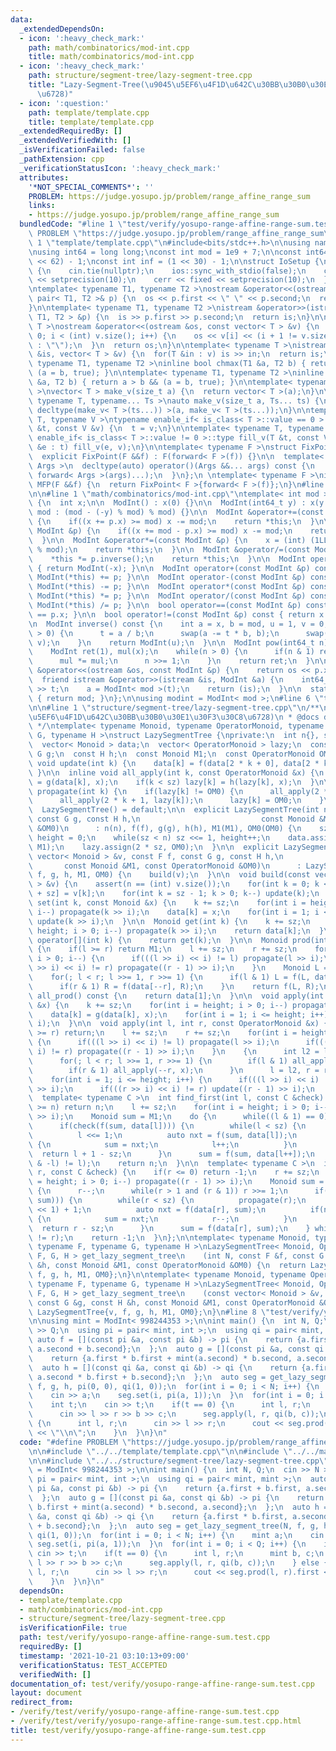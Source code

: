 ```yaml
---
data:
  _extendedDependsOn:
  - icon: ':heavy_check_mark:'
    path: math/combinatorics/mod-int.cpp
    title: math/combinatorics/mod-int.cpp
  - icon: ':heavy_check_mark:'
    path: structure/segment-tree/lazy-segment-tree.cpp
    title: "Lazy-Segment-Tree(\u9045\u5EF6\u4F1D\u642C\u30BB\u30B0\u30E1\u30F3\u30C8\
      \u6728)"
  - icon: ':question:'
    path: template/template.cpp
    title: template/template.cpp
  _extendedRequiredBy: []
  _extendedVerifiedWith: []
  _isVerificationFailed: false
  _pathExtension: cpp
  _verificationStatusIcon: ':heavy_check_mark:'
  attributes:
    '*NOT_SPECIAL_COMMENTS*': ''
    PROBLEM: https://judge.yosupo.jp/problem/range_affine_range_sum
    links:
    - https://judge.yosupo.jp/problem/range_affine_range_sum
  bundledCode: "#line 1 \"test/verify/yosupo-range-affine-range-sum.test.cpp\"\n#define\
    \ PROBLEM \"https://judge.yosupo.jp/problem/range_affine_range_sum\"\n\n#line\
    \ 1 \"template/template.cpp\"\n#include<bits/stdc++.h>\n\nusing namespace std;\n\
    \nusing int64 = long long;\nconst int mod = 1e9 + 7;\n\nconst int64 infll = (1LL\
    \ << 62) - 1;\nconst int inf = (1 << 30) - 1;\n\nstruct IoSetup {\n  IoSetup()\
    \ {\n    cin.tie(nullptr);\n    ios::sync_with_stdio(false);\n    cout << fixed\
    \ << setprecision(10);\n    cerr << fixed << setprecision(10);\n  }\n} iosetup;\n\
    \ntemplate< typename T1, typename T2 >\nostream &operator<<(ostream &os, const\
    \ pair< T1, T2 >& p) {\n  os << p.first << \" \" << p.second;\n  return os;\n\
    }\n\ntemplate< typename T1, typename T2 >\nistream &operator>>(istream &is, pair<\
    \ T1, T2 > &p) {\n  is >> p.first >> p.second;\n  return is;\n}\n\ntemplate< typename\
    \ T >\nostream &operator<<(ostream &os, const vector< T > &v) {\n  for(int i =\
    \ 0; i < (int) v.size(); i++) {\n    os << v[i] << (i + 1 != v.size() ? \" \"\
    \ : \"\");\n  }\n  return os;\n}\n\ntemplate< typename T >\nistream &operator>>(istream\
    \ &is, vector< T > &v) {\n  for(T &in : v) is >> in;\n  return is;\n}\n\ntemplate<\
    \ typename T1, typename T2 >\ninline bool chmax(T1 &a, T2 b) { return a < b &&\
    \ (a = b, true); }\n\ntemplate< typename T1, typename T2 >\ninline bool chmin(T1\
    \ &a, T2 b) { return a > b && (a = b, true); }\n\ntemplate< typename T = int64\
    \ >\nvector< T > make_v(size_t a) {\n  return vector< T >(a);\n}\n\ntemplate<\
    \ typename T, typename... Ts >\nauto make_v(size_t a, Ts... ts) {\n  return vector<\
    \ decltype(make_v< T >(ts...)) >(a, make_v< T >(ts...));\n}\n\ntemplate< typename\
    \ T, typename V >\ntypename enable_if< is_class< T >::value == 0 >::type fill_v(T\
    \ &t, const V &v) {\n  t = v;\n}\n\ntemplate< typename T, typename V >\ntypename\
    \ enable_if< is_class< T >::value != 0 >::type fill_v(T &t, const V &v) {\n  for(auto\
    \ &e : t) fill_v(e, v);\n}\n\ntemplate< typename F >\nstruct FixPoint : F {\n\
    \  explicit FixPoint(F &&f) : F(forward< F >(f)) {}\n\n  template< typename...\
    \ Args >\n  decltype(auto) operator()(Args &&... args) const {\n    return F::operator()(*this,\
    \ forward< Args >(args)...);\n  }\n};\n \ntemplate< typename F >\ninline decltype(auto)\
    \ MFP(F &&f) {\n  return FixPoint< F >{forward< F >(f)};\n}\n#line 4 \"test/verify/yosupo-range-affine-range-sum.test.cpp\"\
    \n\n#line 1 \"math/combinatorics/mod-int.cpp\"\ntemplate< int mod >\nstruct ModInt\
    \ {\n  int x;\n\n  ModInt() : x(0) {}\n\n  ModInt(int64_t y) : x(y >= 0 ? y %\
    \ mod : (mod - (-y) % mod) % mod) {}\n\n  ModInt &operator+=(const ModInt &p)\
    \ {\n    if((x += p.x) >= mod) x -= mod;\n    return *this;\n  }\n\n  ModInt &operator-=(const\
    \ ModInt &p) {\n    if((x += mod - p.x) >= mod) x -= mod;\n    return *this;\n\
    \  }\n\n  ModInt &operator*=(const ModInt &p) {\n    x = (int) (1LL * x * p.x\
    \ % mod);\n    return *this;\n  }\n\n  ModInt &operator/=(const ModInt &p) {\n\
    \    *this *= p.inverse();\n    return *this;\n  }\n\n  ModInt operator-() const\
    \ { return ModInt(-x); }\n\n  ModInt operator+(const ModInt &p) const { return\
    \ ModInt(*this) += p; }\n\n  ModInt operator-(const ModInt &p) const { return\
    \ ModInt(*this) -= p; }\n\n  ModInt operator*(const ModInt &p) const { return\
    \ ModInt(*this) *= p; }\n\n  ModInt operator/(const ModInt &p) const { return\
    \ ModInt(*this) /= p; }\n\n  bool operator==(const ModInt &p) const { return x\
    \ == p.x; }\n\n  bool operator!=(const ModInt &p) const { return x != p.x; }\n\
    \n  ModInt inverse() const {\n    int a = x, b = mod, u = 1, v = 0, t;\n    while(b\
    \ > 0) {\n      t = a / b;\n      swap(a -= t * b, b);\n      swap(u -= t * v,\
    \ v);\n    }\n    return ModInt(u);\n  }\n\n  ModInt pow(int64_t n) const {\n\
    \    ModInt ret(1), mul(x);\n    while(n > 0) {\n      if(n & 1) ret *= mul;\n\
    \      mul *= mul;\n      n >>= 1;\n    }\n    return ret;\n  }\n\n  friend ostream\
    \ &operator<<(ostream &os, const ModInt &p) {\n    return os << p.x;\n  }\n\n\
    \  friend istream &operator>>(istream &is, ModInt &a) {\n    int64_t t;\n    is\
    \ >> t;\n    a = ModInt< mod >(t);\n    return (is);\n  }\n\n  static int get_mod()\
    \ { return mod; }\n};\n\nusing modint = ModInt< mod >;\n#line 6 \"test/verify/yosupo-range-affine-range-sum.test.cpp\"\
    \n\n#line 1 \"structure/segment-tree/lazy-segment-tree.cpp\"\n/**\n * @brief Lazy-Segment-Tree(\u9045\
    \u5EF6\u4F1D\u642C\u30BB\u30B0\u30E1\u30F3\u30C8\u6728)\n * @docs docs/lazy-segment-tree.md\n\
    \ */\ntemplate< typename Monoid, typename OperatorMonoid, typename F, typename\
    \ G, typename H >\nstruct LazySegmentTree {\nprivate:\n  int n{}, sz{}, height{};\n\
    \  vector< Monoid > data;\n  vector< OperatorMonoid > lazy;\n  const F f;\n  const\
    \ G g;\n  const H h;\n  const Monoid M1;\n  const OperatorMonoid OM0;\n\n  inline\
    \ void update(int k) {\n    data[k] = f(data[2 * k + 0], data[2 * k + 1]);\n \
    \ }\n\n  inline void all_apply(int k, const OperatorMonoid &x) {\n    data[k]\
    \ = g(data[k], x);\n    if(k < sz) lazy[k] = h(lazy[k], x);\n  }\n\n  inline void\
    \ propagate(int k) {\n    if(lazy[k] != OM0) {\n      all_apply(2 * k + 0, lazy[k]);\n\
    \      all_apply(2 * k + 1, lazy[k]);\n      lazy[k] = OM0;\n    }\n  }\n\npublic:\n\
    \  LazySegmentTree() = default;\n\n  explicit LazySegmentTree(int n, const F f,\
    \ const G g, const H h,\n                           const Monoid &M1, const OperatorMonoid\
    \ &OM0)\n      : n(n), f(f), g(g), h(h), M1(M1), OM0(OM0) {\n    sz = 1;\n   \
    \ height = 0;\n    while(sz < n) sz <<= 1, height++;\n    data.assign(2 * sz,\
    \ M1);\n    lazy.assign(2 * sz, OM0);\n  }\n\n  explicit LazySegmentTree(const\
    \ vector< Monoid > &v, const F f, const G g, const H h,\n                    \
    \       const Monoid &M1, const OperatorMonoid &OM0)\n      : LazySegmentTree(v.size(),\
    \ f, g, h, M1, OM0) {\n    build(v);\n  }\n\n  void build(const vector< Monoid\
    \ > &v) {\n    assert(n == (int) v.size());\n    for(int k = 0; k < n; k++) data[k\
    \ + sz] = v[k];\n    for(int k = sz - 1; k > 0; k--) update(k);\n  }\n\n  void\
    \ set(int k, const Monoid &x) {\n    k += sz;\n    for(int i = height; i > 0;\
    \ i--) propagate(k >> i);\n    data[k] = x;\n    for(int i = 1; i <= height; i++)\
    \ update(k >> i);\n  }\n\n  Monoid get(int k) {\n    k += sz;\n    for(int i =\
    \ height; i > 0; i--) propagate(k >> i);\n    return data[k];\n  }\n\n  Monoid\
    \ operator[](int k) {\n    return get(k);\n  }\n\n  Monoid prod(int l, int r)\
    \ {\n    if(l >= r) return M1;\n    l += sz;\n    r += sz;\n    for(int i = height;\
    \ i > 0; i--) {\n      if(((l >> i) << i) != l) propagate(l >> i);\n      if(((r\
    \ >> i) << i) != r) propagate((r - 1) >> i);\n    }\n    Monoid L = M1, R = M1;\n\
    \    for(; l < r; l >>= 1, r >>= 1) {\n      if(l & 1) L = f(L, data[l++]);\n\
    \      if(r & 1) R = f(data[--r], R);\n    }\n    return f(L, R);\n  }\n\n  Monoid\
    \ all_prod() const {\n    return data[1];\n  }\n\n  void apply(int k, const OperatorMonoid\
    \ &x) {\n    k += sz;\n    for(int i = height; i > 0; i--) propagate(k >> i);\n\
    \    data[k] = g(data[k], x);\n    for(int i = 1; i <= height; i++) update(k >>\
    \ i);\n  }\n\n  void apply(int l, int r, const OperatorMonoid &x) {\n    if(l\
    \ >= r) return;\n    l += sz;\n    r += sz;\n    for(int i = height; i > 0; i--)\
    \ {\n      if(((l >> i) << i) != l) propagate(l >> i);\n      if(((r >> i) <<\
    \ i) != r) propagate((r - 1) >> i);\n    }\n    {\n      int l2 = l, r2 = r;\n\
    \      for(; l < r; l >>= 1, r >>= 1) {\n        if(l & 1) all_apply(l++, x);\n\
    \        if(r & 1) all_apply(--r, x);\n      }\n      l = l2, r = r2;\n    }\n\
    \    for(int i = 1; i <= height; i++) {\n      if(((l >> i) << i) != l) update(l\
    \ >> i);\n      if(((r >> i) << i) != r) update((r - 1) >> i);\n    }\n  }\n\n\
    \  template< typename C >\n  int find_first(int l, const C &check) {\n    if(l\
    \ >= n) return n;\n    l += sz;\n    for(int i = height; i > 0; i--) propagate(l\
    \ >> i);\n    Monoid sum = M1;\n    do {\n      while((l & 1) == 0) l >>= 1;\n\
    \      if(check(f(sum, data[l]))) {\n        while(l < sz) {\n          propagate(l);\n\
    \          l <<= 1;\n          auto nxt = f(sum, data[l]);\n          if(not check(nxt))\
    \ {\n            sum = nxt;\n            l++;\n          }\n        }\n      \
    \  return l + 1 - sz;\n      }\n      sum = f(sum, data[l++]);\n    } while((l\
    \ & -l) != l);\n    return n;\n  }\n\n  template< typename C >\n  int find_last(int\
    \ r, const C &check) {\n    if(r <= 0) return -1;\n    r += sz;\n    for(int i\
    \ = height; i > 0; i--) propagate((r - 1) >> i);\n    Monoid sum = 0;\n    do\
    \ {\n      r--;\n      while(r > 1 and (r & 1)) r >>= 1;\n      if(check(f(data[r],\
    \ sum))) {\n        while(r < sz) {\n          propagate(r);\n          r = (r\
    \ << 1) + 1;\n          auto nxt = f(data[r], sum);\n          if(not check(nxt))\
    \ {\n            sum = nxt;\n            r--;\n          }\n        }\n      \
    \  return r - sz;\n      }\n      sum = f(data[r], sum);\n    } while((r & -r)\
    \ != r);\n    return -1;\n  }\n};\n\ntemplate< typename Monoid, typename OperatorMonoid,\
    \ typename F, typename G, typename H >\nLazySegmentTree< Monoid, OperatorMonoid,\
    \ F, G, H > get_lazy_segment_tree\n    (int N, const F &f, const G &g, const H\
    \ &h, const Monoid &M1, const OperatorMonoid &OM0) {\n  return LazySegmentTree{N,\
    \ f, g, h, M1, OM0};\n}\n\ntemplate< typename Monoid, typename OperatorMonoid,\
    \ typename F, typename G, typename H >\nLazySegmentTree< Monoid, OperatorMonoid,\
    \ F, G, H > get_lazy_segment_tree\n    (const vector< Monoid > &v, const F &f,\
    \ const G &g, const H &h, const Monoid &M1, const OperatorMonoid &OM0) {\n  return\
    \ LazySegmentTree{v, f, g, h, M1, OM0};\n}\n#line 8 \"test/verify/yosupo-range-affine-range-sum.test.cpp\"\
    \n\nusing mint = ModInt< 998244353 >;\n\nint main() {\n  int N, Q;\n  cin >> N\
    \ >> Q;\n  using pi = pair< mint, int >;\n  using qi = pair< mint, mint >;\n \
    \ auto f = [](const pi &a, const pi &b) -> pi {\n    return {a.first + b.first,\
    \ a.second + b.second};\n  };\n  auto g = [](const pi &a, const qi &b) -> pi {\n\
    \    return {a.first * b.first + mint(a.second) * b.second, a.second};\n  };\n\
    \  auto h = [](const qi &a, const qi &b) -> qi {\n    return {a.first * b.first,\
    \ a.second * b.first + b.second};\n  };\n  auto seg = get_lazy_segment_tree(N,\
    \ f, g, h, pi(0, 0), qi(1, 0));\n  for(int i = 0; i < N; i++) {\n    mint a;\n\
    \    cin >> a;\n    seg.set(i, pi(a, 1));\n  }\n  for(int i = 0; i < Q; i++) {\n\
    \    int t;\n    cin >> t;\n    if(t == 0) {\n      int l, r;\n      mint b, c;\n\
    \      cin >> l >> r >> b >> c;\n      seg.apply(l, r, qi(b, c));\n    } else\
    \ {\n      int l, r;\n      cin >> l >> r;\n      cout << seg.prod(l, r).first\
    \ << \"\\n\";\n    }\n  }\n}\n"
  code: "#define PROBLEM \"https://judge.yosupo.jp/problem/range_affine_range_sum\"\
    \n\n#include \"../../template/template.cpp\"\n\n#include \"../../math/combinatorics/mod-int.cpp\"\
    \n\n#include \"../../structure/segment-tree/lazy-segment-tree.cpp\"\n\nusing mint\
    \ = ModInt< 998244353 >;\n\nint main() {\n  int N, Q;\n  cin >> N >> Q;\n  using\
    \ pi = pair< mint, int >;\n  using qi = pair< mint, mint >;\n  auto f = [](const\
    \ pi &a, const pi &b) -> pi {\n    return {a.first + b.first, a.second + b.second};\n\
    \  };\n  auto g = [](const pi &a, const qi &b) -> pi {\n    return {a.first *\
    \ b.first + mint(a.second) * b.second, a.second};\n  };\n  auto h = [](const qi\
    \ &a, const qi &b) -> qi {\n    return {a.first * b.first, a.second * b.first\
    \ + b.second};\n  };\n  auto seg = get_lazy_segment_tree(N, f, g, h, pi(0, 0),\
    \ qi(1, 0));\n  for(int i = 0; i < N; i++) {\n    mint a;\n    cin >> a;\n   \
    \ seg.set(i, pi(a, 1));\n  }\n  for(int i = 0; i < Q; i++) {\n    int t;\n   \
    \ cin >> t;\n    if(t == 0) {\n      int l, r;\n      mint b, c;\n      cin >>\
    \ l >> r >> b >> c;\n      seg.apply(l, r, qi(b, c));\n    } else {\n      int\
    \ l, r;\n      cin >> l >> r;\n      cout << seg.prod(l, r).first << \"\\n\";\n\
    \    }\n  }\n}\n"
  dependsOn:
  - template/template.cpp
  - math/combinatorics/mod-int.cpp
  - structure/segment-tree/lazy-segment-tree.cpp
  isVerificationFile: true
  path: test/verify/yosupo-range-affine-range-sum.test.cpp
  requiredBy: []
  timestamp: '2021-10-21 03:10:13+09:00'
  verificationStatus: TEST_ACCEPTED
  verifiedWith: []
documentation_of: test/verify/yosupo-range-affine-range-sum.test.cpp
layout: document
redirect_from:
- /verify/test/verify/yosupo-range-affine-range-sum.test.cpp
- /verify/test/verify/yosupo-range-affine-range-sum.test.cpp.html
title: test/verify/yosupo-range-affine-range-sum.test.cpp
---
```

